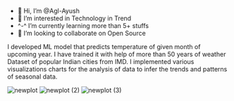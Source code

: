 - 👋 Hi, I’m @Agl-Ayush
- 👀 I’m interested in Technology in Trend
- ^-^ I’m currently learning more than 5+ stuffs
- 💞️ I’m looking to collaborate on Open Source


<!---
Agl-Ayush/Agl-Ayush is a ✨ special ✨ repository because its `README.md` (this file) appears on your GitHub profile.
You can click the Preview link to take a look at your changes.
--->

I developed ML model that predicts temperature of given month of upcoming year.
I have trained it with help of more than 50 years of weather Dataset of
popular Indian cities from IMD.
I implemented various visualizations charts for the analysis of data to
infer the trends and patterns of seasonal data.





![newplot](https://github.com/Agl-Ayush/weather-forecaster/assets/111176210/22f42275-325b-47f7-afbf-0b0d433575c7)
![newplot (2)](https://github.com/Agl-Ayush/weather-forecaster/assets/111176210/41b6f914-2002-4145-8774-82bb1c77385f)
![newplot (3)](https://github.com/Agl-Ayush/weather-forecaster/assets/111176210/437fc1b0-8350-4e63-92dd-761b2d8f4fa6)
